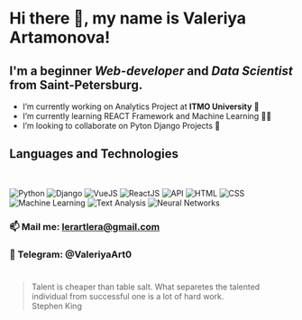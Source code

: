 # Hi there 👋, my name is **Valeriya Artamonova**!
## I'm a beginner *Web-developer* and *Data Scientist* from Saint-Petersburg.
- I’m currently working on Analytics Project at **ITMO University** 🔭 
- I’m currently learning REACT Framework and Machine Learning 👩‍💻
- I’m looking to collaborate on Pyton Django Projects 👯 
## Languages and Technologies
</br>

![Python](https://img.shields.io/badge/-Python-090909?style=for-the-bage&logo=python)
![Django](https://img.shields.io/badge/-Django-090909?style=for-the-bage&logo=django)
![VueJS](https://img.shields.io/badge/-VueJS-090909?style=for-the-bage&logo=vue)
![ReactJS](https://img.shields.io/badge/-ReactJS-090909?style=for-the-bage&logo=react)
![API](https://img.shields.io/badge/-REST&#032;API-090909?style=for-the-bage) 
![HTML](https://img.shields.io/badge/-HTML-090909?style=for-the-bage&logo=html5)
![CSS](https://img.shields.io/badge/-CSS-090909?style=for-the-bage&logo=css3)
</br>
![Machine Learning](https://img.shields.io/badge/-MachineLearning-090909?style=for-the-bage&logo=MachineLearning)
![Text Analysis](https://img.shields.io/badge/-TextAnalysis-090909?style=for-the-bage&logo=TextAnalysis)
![Neural Networks](https://img.shields.io/badge/-NeuralNetworks-090909?style=for-the-bage&logo=NeuralNetworks)

### 📫 Mail me: lerartlera@gmail.com
### 📱 Telegram: @ValeriyaArt0
#
>Talent is cheaper than table salt. What separetes the talented individual from successful one is a lot of hard work. </br>
>Stephen King

